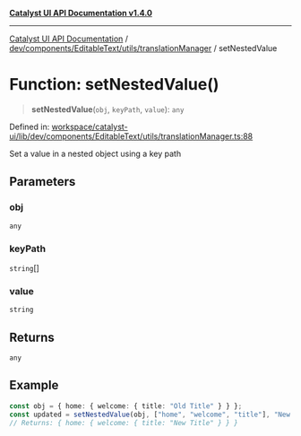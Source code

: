 [**Catalyst UI API Documentation v1.4.0**](../../../../../../README.md)

---

[Catalyst UI API Documentation](../../../../../../README.md) / [dev/components/EditableText/utils/translationManager](../README.md) / setNestedValue

# Function: setNestedValue()

> **setNestedValue**(`obj`, `keyPath`, `value`): `any`

Defined in: [workspace/catalyst-ui/lib/dev/components/EditableText/utils/translationManager.ts:88](https://github.com/TheBranchDriftCatalyst/catalyst-ui/blob/main/lib/dev/components/EditableText/utils/translationManager.ts#L88)

Set a value in a nested object using a key path

## Parameters

### obj

`any`

### keyPath

`string`[]

### value

`string`

## Returns

`any`

## Example

```ts
const obj = { home: { welcome: { title: "Old Title" } } };
const updated = setNestedValue(obj, ["home", "welcome", "title"], "New Title");
// Returns: { home: { welcome: { title: "New Title" } } }
```
